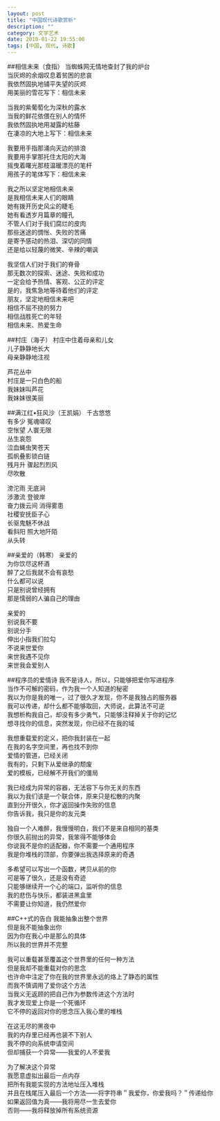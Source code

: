 ```yaml
---
layout: post
title: "中国现代诗歌赏析"
description: ""
category: 文学艺术
date: 2010-01-22 19:55:00
tags: [中国, 现代, 诗歌]
---
```


##相信未来（食指）
当蜘蛛网无情地查封了我的炉台  
当灰烬的余烟叹息着贫困的悲哀  
我依然固执地铺平失望的灰烬  
用美丽的雪花写下：相信未来  

当我的紫葡萄化为深秋的露水  
当我的鲜花依偎在别人的情怀  
我依然固执地用凝露的枯藤   
在凄凉的大地上写下：相信未来

我要用手指那涌向天边的排浪  
我要用手掌那托住太阳的大海  
摇曳着曙光那枝温暖漂亮的笔杆  
用孩子的笔体写下：相信未来

我之所以坚定地相信未来  
是我相信未来人们的眼睛  
她有拨开历史风尘的睫毛  
她有看透岁月篇章的瞳孔  
不管人们对于我们腐烂的皮肉  
那些迷途的惆怅、失败的苦痛  
是寄予感动的热泪、深切的同情  
还是给以轻蔑的微笑、辛辣的嘲讽

我坚信人们对于我们的脊骨  
那无数次的探索、迷途、失败和成功  
一定会给予热情、客观、公正的评定  
是的，我焦急地等待着他们的评定  
朋友，坚定地相信未来吧  
相信不屈不挠的努力  
相信战胜死亡的年轻  
相信未来、热爱生命  

##村庄（海子）
村庄中住着母亲和儿女  
儿子静静地长大  
母亲静静地注视

芦花丛中  
村庄是一只白色的船  
我妹妹叫芦花  
我妹妹很美丽

##满江红•狂风沙（王凯娟）
千古悠悠  
有多少 冤魂嗟叹  
空怅望 人寰无限  
丛生哀怨  
泣血蝇虫笑苍天  
孤帆叠影锁白链  
残月升 骤起烈烈风  
尽吹散

滂沱雨 无底涧  
涉激流 登彼岸  
奋力拨云间 消得雾患  
社稷安抚臣子心  
长驱鬼魅不休战  
看斜阳 照大地阡陌  
从头转

##亲爱的（韩寒）
亲爱的  
为你饮尽这杯酒  
醉了之后我就不会有哀愁   
什么都可以说   
只是别说曾经拥有   
那是懦弱的人骗自己的理由 

亲爱的   
别说我不要   
别说分手   
伸出小指我们拉勾   
不说来世爱你   
来世我遇不见你   
来世我会爱别人 

##程序员的爱情诗
我不是诗人，所以，只能够把爱你写进程序  
当作不可解的密码，作为我一个人知道的秘密  
我以为你是我的唯一，过了很久才发现，你不是我独占的服务器  
我可以传递，却什么都不能够取回，大师说，此算法不可逆  
我想析构我自己，却没有多少勇气，只能够注释掉关于你的记忆  
想寻找你的信息，突然发现，你已经不在我的域

我想重载爱的定义，把你我封装在一起    
在我的名字空间里，再也找不到你  
爱情的管道，已经关闭    
我有的，只剩下从爱继承的颓废  
爱的模板，已经解不开我们的僵局

我已经成为异常的容器，无法容下与你无关的东西  
我以为我们该是一个联合体，原来只是松散的内聚  
直到分开很久，你才返回操作失败的信息  
你告诉我，我只是你的友元类  

独自一个人难醉，我慢慢明白，我们不是来自相同的基类  
你很久前抛出的异常，我笨得不能够体会  
你说我不是你的适配器，你不需要一个通用程序  
我是你堆栈的顶部，你要弹出我选择原来的奇遇  

多希望可以写出一个函数，拷贝从前的你  
可是等了很久，还是没有奇迹  
只能够继续开一个心的端口，监听你的信息  
我的悲伤与快乐，都装进黑盒里   
不需要让你知道，我仍然爱你

##C++式的告白
我能抽象出整个世界  
但是我不能抽象出你  
因为你在我心中是那么的具体  
所以我的世界并不完整  

我可以重载甚至覆盖这个世界里的任何一种方法  
但是我却不能重载对你的思念  
也许命中注定了你在我的世界里永远的烙上了静态的属性   
而我不慎调用了爱你这个方法  
当我义无返顾的把自己作为参数传进这个方法时  
我才发现爱上你是一个死循环  
它不停的返回对你的思念压入我心里的堆栈  

在这无尽的黑夜中  
我的内存里已经再也装不下别人  
我不停的向系统申请空间  
但却捕获一个异常——我爱的人不爱我  

为了解决这个异常  
我愿意虚拟出最后一点内存  
把所有我能实现的方法地址压入堆栈  
并且在栈尾压入最后一个方法——将字符串＂我爱你，你爱我吗？＂传递给你  
如果返回值为真——我将用尽一生去爱你  
否则——我将释放掉所有系统资源
